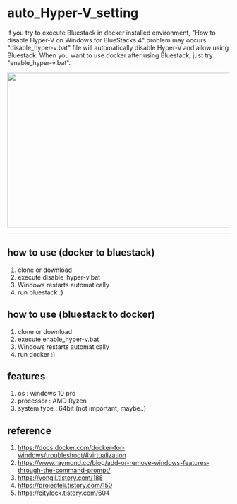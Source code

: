 # auto_Hyper-V_setting
if you try to execute Bluestack in docker installed environment, "How to disable Hyper-V on Windows for BlueStacks 4" problem may occurs.
"disable_hyper-v.bat" file will automatically disable Hyper-V and allow using Bluestack.
When you want to use docker after using Bluestack, just try "enable_hyper-v.bat".

<img src="https://user-images.githubusercontent.com/30148662/115263937-cf399a80-a170-11eb-9564-cb0ddcd3928f.PNG"  width="600" height="350">

---
## how to use (docker to bluestack)
1. clone or download
2. execute disable_hyper-v.bat
3. Windows restarts automatically
4. run bluestack :)

## how to use (bluestack to docker)
1. clone or download
2. execute enable_hyper-v.bat
3. Windows restarts automatically
4. run docker :)

## features
1. os : windows 10 pro
2. processor : AMD Ryzen
3. system type : 64bit (not important, maybe..)

## reference
1. https://docs.docker.com/docker-for-windows/troubleshoot/#virtualization
2. https://www.raymond.cc/blog/add-or-remove-windows-features-through-the-command-prompt/
3. https://yongil.tistory.com/188
4. https://projecteli.tistory.com/150
5. https://citylock.tistory.com/604
